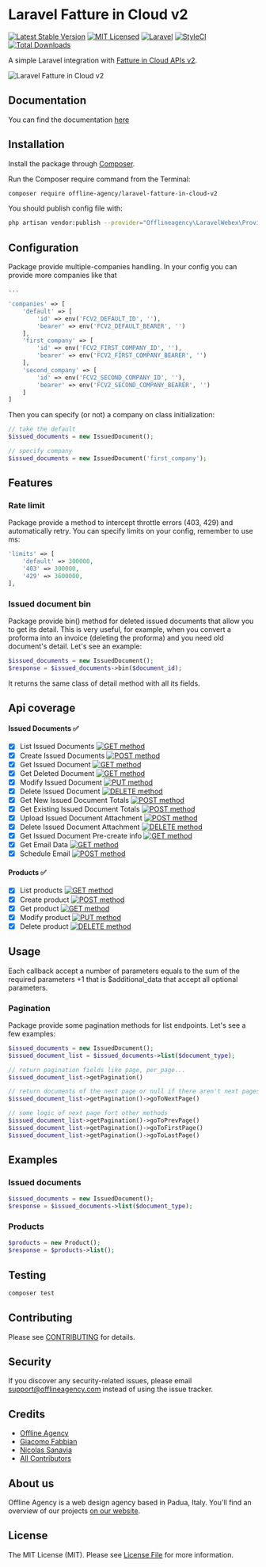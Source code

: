 # Laravel Fatture in Cloud v2

[![Latest Stable Version](https://poser.pugx.org/offline-agency/laravel-fatture-in-cloud-v2/v/stable)](https://packagist.org/packages/offline-agency/laravel-fatture-in-cloud-v2)
[![MIT Licensed](https://img.shields.io/badge/license-MIT-brightgreen.svg?style=flat-square)](LICENSE.md)
[![Laravel](https://github.com/offline-agency/laravel-fatture-in-cloud-v2/actions/workflows/main.yml/badge.svg?branch=master)](https://github.com/offline-agency/laravel-fatture-in-cloud-v2/actions/workflows/main.yml)
[![StyleCI](https://github.styleci.io/repos/470182449/shield)](https://styleci.io/repos/470182449)
[![Total Downloads](https://img.shields.io/packagist/dt/offline-agency/laravel-fatture-in-cloud-v2.svg?style=flat-square)](https://packagist.org/packages/offline-agency/laravel-fatture-in-cloud-v2)

A simple Laravel integration with [Fatture in Cloud APIs v2](https://developers.fattureincloud.it/).

![Laravel Fatture in Cloud v2](https://banners.beyondco.de/Laravel%20Fatture%20in%20Cloud%20v2.png?theme=dark&packageManager=composer+require&packageName=offline-agency%2Flaravel-fatture-in-cloud-v2&pattern=autumn&style=style_1&description=A+simple+laravel+integration+with+Fatture+in+Cloud+APIs+v2&md=1&showWatermark=0&fontSize=100px&images=currency-euro&widths=200)

## Documentation

You can find the documentation [here](https://docs.offlineagency.com/laravel-fatture-in-cloud-v2/)

## Installation

Install the package through [Composer](http://getcomposer.org/).

Run the Composer require command from the Terminal:

```bash
composer require offline-agency/laravel-fatture-in-cloud-v2
```

You should publish config file with:

```bash
php artisan vendor:publish --provider="Offlineagency\LaravelWebex\Providers\LaravelWebexServiceProvider"
```

## Configuration

Package provide multiple-companies handling. In your config you can provide more companies like that 
```php
... 

'companies' => [
    'default' => [
        'id' => env('FCV2_DEFAULT_ID', ''),
        'bearer' => env('FCV2_DEFAULT_BEARER', '')
    ],
    'first_company' => [
        'id' => env('FCV2_FIRST_COMPANY_ID', ''),
        'bearer' => env('FCV2_FIRST_COMPANY_BEARER', '')
    ],
    'second_company' => [
        'id' => env('FCV2_SECOND_COMPANY_ID', ''),
        'bearer' => env('FCV2_SECOND_COMPANY_BEARER', '')
    ]
]
```

Then you can specify (or not) a company on class initialization:
```php
// take the default
$issued_documents = new IssuedDocument();

// specify company
$issued_documents = new IssuedDocument('first_company');
```

## Features

### Rate limit

Package provide a method to intercept throttle errors (403, 429) and automatically retry. You can specify limits on your config, remember to use ms:

```php
'limits' => [
    'default' => 300000,
    '403' => 300000,
    '429' => 3600000,
],
```

### Issued document bin

Package provide bin() method for deleted issued documents that allow you to get its detail. This is very useful, for example, when you convert a 
proforma into an invoice (deleting the proforma) and you need old document's detail. Let's see an example:

```php
$issued_documents = new IssuedDocument();
$response = $issued_documents->bin($document_id);
```

It returns the same class of detail method  with all its fields.

## Api coverage

#### Issued Documents ✅

- [X] List Issued Documents [![GET method](https://img.shields.io/static/v1.svg?label=&message=GET&color=green)]()
- [X] Create Issued Documents [![POST method](https://img.shields.io/static/v1.svg?label=&message=POST&color=blue)]()
- [X] Get Issued Document [![GET method](https://img.shields.io/static/v1.svg?label=&message=GET&color=green)]()
- [X] Get Deleted Document [![GET method](https://img.shields.io/static/v1.svg?label=&message=GET&color=green)]()
- [X] Modify Issued Document [![PUT method](https://img.shields.io/static/v1.svg?label=&message=PUT&color=violet)]()
- [X] Delete Issued Document [![DELETE method](https://img.shields.io/static/v1.svg?label=&message=DELETE&color=red)]()
- [X] Get New Issued Document Totals [![POST method](https://img.shields.io/static/v1.svg?label=&message=POST&color=blue)]()
- [X] Get Existing Issued Document Totals [![POST method](https://img.shields.io/static/v1.svg?label=&message=POST&color=blue)]()
- [X] Upload Issued Document Attachment [![POST method](https://img.shields.io/static/v1.svg?label=&message=POST&color=blue)]()
- [X] Delete Issued Document Attachment [![DELETE method](https://img.shields.io/static/v1.svg?label=&message=DELETE&color=red)]()
- [X] Get Issued Document Pre-create info [![GET method](https://img.shields.io/static/v1.svg?label=&message=GET&color=green)]()
- [X] Get Email Data [![GET method](https://img.shields.io/static/v1.svg?label=&message=GET&color=green)]()
- [X] Schedule Email [![POST method](https://img.shields.io/static/v1.svg?label=&message=POST&color=blue)]()

#### Products ✅

- [X] List products [![GET method](https://img.shields.io/static/v1.svg?label=&message=GET&color=green)]()
- [X] Create product [![POST method](https://img.shields.io/static/v1.svg?label=&message=POST&color=blue)]()
- [X] Get product [![GET method](https://img.shields.io/static/v1.svg?label=&message=GET&color=green)]()
- [X] Modify product [![PUT method](https://img.shields.io/static/v1.svg?label=&message=PUT&color=violet)]()
- [X] Delete product [![DELETE method](https://img.shields.io/static/v1.svg?label=&message=DELETE&color=red)]()

## Usage

Each callback accept a number of parameters equals to the sum of the required parameters +1 that is $additional_data
that accept all optional parameters.

### Pagination 
Package provide some pagination methods for list endpoints. Let's see a few examples:

``` php
$issued_documents = new IssuedDocument();
$issued_document_list = $issued_documents->list($document_type);

// return pagination fields like page, per_page...
$issued_document_list->getPagination() 

// return documents of the next page or null if there aren't next pages
$issued_document_list->getPagination()->goToNextPage()

// some logic of next page fort other methods
$issued_document_list->getPagination()->goToPrevPage()
$issued_document_list->getPagination()->goToFirstPage()
$issued_document_list->getPagination()->goToLastPage()
```

## Examples

### Issued documents
```php
$issued_documents = new IssuedDocument();
$response = $issued_documents->list($document_type);
```

### Products
```php
$products = new Product();
$response = $products->list();
```

## Testing

```bash
composer test
```

## Contributing

Please see [CONTRIBUTING](CONTRIBUTING.md) for details.

## Security

If you discover any security-related issues, please email <support@offlineagency.com> instead of using the issue
tracker.

## Credits

- [Offline Agency](https://github.com/offline-agency)
- [Giacomo Fabbian](https://github.com/Giacomo92)
- [Nicolas Sanavia](https://github.com/SanaviaNicolas)
- [All Contributors](../../contributors)

## About us

Offline Agency is a web design agency based in Padua, Italy. You'll find an overview of our
projects [on our website](https://offlineagency.it/).

## License

The MIT License (MIT). Please see [License File](LICENSE.md) for more information.

